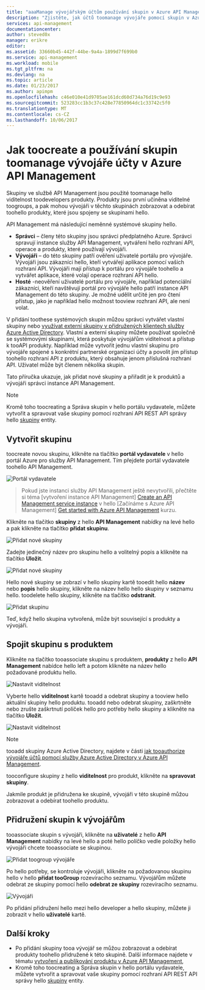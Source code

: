```yaml
---
title: "aaaManage vývojářským účtům používání skupin v Azure API Management | Microsoft Docs"
description: "Zjistěte, jak účtů toomanage vývojáře pomocí skupin v Azure API Management"
services: api-management
documentationcenter: 
author: steved0x
manager: erikre
editor: 
ms.assetid: 33660b45-442f-44be-9a4a-1899d7f699b0
ms.service: api-management
ms.workload: mobile
ms.tgt_pltfrm: na
ms.devlang: na
ms.topic: article
ms.date: 01/23/2017
ms.author: apimpm
ms.openlocfilehash: c46e010e41d9705ae161dcd60d734a76d19c9e93
ms.sourcegitcommit: 523283cc1b3c37c428e77850964dc1c33742c5f0
ms.translationtype: MT
ms.contentlocale: cs-CZ
ms.lasthandoff: 10/06/2017
---
```

# <a name="how-toocreate-and-use-groups-toomanage-developer-accounts-in-azure-api-management"></a>Jak toocreate a používání skupin toomanage vývojáře účty v Azure API Management
Skupiny ve službě API Management jsou použité toomanage hello viditelnost toodevelopers produkty. Produkty jsou první učiněna viditelné toogroups, a pak mohou vývojáři v těchto skupinách zobrazovat a odebírat toohello produkty, které jsou spojeny se skupinami hello. 

API Management má následující neměnné systémové skupiny hello.

* **Správci** – členy této skupiny jsou správci předplatného Azure. Správci spravují instance služby API Management, vytváření hello rozhraní API, operace a produkty, které používají vývojáři.
* **Vývojáři** – do této skupiny patří ověření uživatelé portálu pro vývojáře. Vývojáři jsou zákazníci hello, kteří vytvářejí aplikace pomocí vašich rozhraní API. Vývojáři mají přístup k portálu pro vývojáře toohello a vytvářet aplikace, které volají operace rozhraní API hello.
* **Hosté** -neověření uživatelé portálu pro vývojáře, například potenciální zákazníci, kteří navštěvují portál pro vývojáře hello patří instance API Management do této skupiny. Je možné udělit určité jen pro čtení přístup, jako je například hello možnost tooview rozhraní API, ale není volat.

V přidání toothese systémových skupin můžou správci vytvářet vlastní skupiny nebo [využívat externí skupiny v přidružených klientech služby Azure Active Directory][leverage external groups in associated Azure Active Directory tenants]. Vlastní a externí skupiny můžete používat společně se systémovými skupinami, která poskytuje vývojářům viditelnost a přístup k tooAPI produkty. Například může vytvořit jednu vlastní skupinu pro vývojáře spojené s konkrétní partnerské organizaci účty a povolit jim přístup toohello rozhraní API z produktu, který obsahuje jenom příslušná rozhraní API. Uživatel může být členem několika skupin.

Tato příručka ukazuje, jak přidat nové skupiny a přiřadit je k produktů a vývojáři správci instance API Management.

> [!NOTE]
> Kromě toho toocreating a Správa skupin v hello portálu vydavatele, můžete vytvořit a spravovat vaše skupiny pomocí rozhraní API REST API správy hello [skupiny](https://msdn.microsoft.com/library/azure/dn776329.aspx) entity.
> 
> 

## <a name="create-group"></a>Vytvořit skupinu
toocreate novou skupinu, klikněte na tlačítko **portál vydavatele** v hello portál Azure pro služby API Management. Tím přejdete portál vydavatele toohello API Management.

![Portál vydavatele][api-management-management-console]

> Pokud jste instanci služby API Management ještě nevytvořili, přečtěte si téma [vytvoření instance API Management] [ Create an API Management service instance] v hello [Začínáme s Azure API Management] [ Get started with Azure API Management] kurzu.
> 
> 

Klikněte na tlačítko **skupiny** z hello **API Management** nabídky na levé hello a pak klikněte na tlačítko **přidat skupinu**.

![Přidat nové skupiny][api-management-add-group]

Zadejte jedinečný název pro skupinu hello a volitelný popis a klikněte na tlačítko **Uložit**.

![Přidat nové skupiny][api-management-add-group-window]

Hello nové skupiny se zobrazí v hello skupiny kartě tooedit hello **název** nebo **popis** hello skupiny, klikněte na název hello hello skupiny v seznamu hello. toodelete hello skupiny, klikněte na tlačítko **odstranit**.

![Přidat skupinu][api-management-new-group]

Teď, když hello skupina vytvořená, může být související s produkty a vývojáři.

## <a name="associate-group-product"></a>Spojit skupinu s produktem
Klikněte na tlačítko tooassociate skupinu s produktem, **produkty** z hello **API Management** nabídce hello left a potom klikněte na název hello požadované produktu hello.

![Nastavit viditelnost][api-management-add-group-to-product]

Vyberte hello **viditelnost** kartě tooadd a odebrat skupiny a tooview hello aktuální skupiny hello produktu. tooadd nebo odebrat skupiny, zaškrtněte nebo zrušte zaškrtnutí políček hello pro potřeby hello skupiny a klikněte na tlačítko **Uložit**.

![Nastavit viditelnost][api-management-add-group-to-product-visibility]

> [!NOTE]
> tooadd skupiny Azure Active Directory, najdete v části [jak tooauthorize vývojáře účtů pomocí služby Azure Active Directory v Azure API Management](api-management-howto-aad.md).
> 
> tooconfigure skupiny z hello **viditelnost** pro produkt, klikněte na **spravovat skupiny**.
> 
> 

Jakmile produkt je přidružena ke skupině, vývojáři v této skupině můžou zobrazovat a odebírat toohello produktu.

## <a name="associate-group-developer"></a>Přidružení skupin k vývojářům
tooassociate skupin s vývojáři, klikněte na **uživatelé** z hello **API Management** nabídky na levé hello a poté hello políčko vedle položky hello vývojáři chcete tooassociate se skupinou.

![Přidat toogroup vývojáře][api-management-add-group-to-developer]

Po hello potřeby, se kontroluje vývojáři, klikněte na požadovanou skupinu hello v hello **přidat tooGroup** rozevíracího seznamu. Vývojářům můžete odebrat ze skupiny pomocí hello **odebrat ze skupiny** rozevíracího seznamu. 

![Vývojáři][api-management-add-group-to-developer-saved]

Po přidání přidružení hello mezi hello developer a hello skupiny, můžete ji zobrazit v hello **uživatelé** kartě.

## <a name="next-steps"></a>Další kroky
* Po přidání skupiny tooa vývojář se můžou zobrazovat a odebírat produkty toohello přidružené k této skupině. Další informace najdete v tématu [vytvoření a publikování produktu v Azure API Management][How create and publish a product in Azure API Management],
* Kromě toho toocreating a Správa skupin v hello portálu vydavatele, můžete vytvořit a spravovat vaše skupiny pomocí rozhraní API REST API správy hello [skupiny](https://msdn.microsoft.com/library/azure/dn776329.aspx) entity.

[api-management-management-console]: ./media/api-management-howto-create-groups/api-management-management-console.png
[api-management-add-group]: ./media/api-management-howto-create-groups/api-management-add-group.png
[api-management-add-group-window]: ./media/api-management-howto-create-groups/api-management-add-group-window.png
[api-management-new-group]: ./media/api-management-howto-create-groups/api-management-new-group.png
[api-management-add-group-to-product]: ./media/api-management-howto-create-groups/api-management-add-group-to-product.png
[api-management-add-group-to-product-visibility]: ./media/api-management-howto-create-groups/api-management-add-group-to-product-visibility.png
[api-management-add-group-to-developer]: ./media/api-management-howto-create-groups/api-management-add-group-to-developer.png
[api-management-add-group-to-developer-saved]: ./media/api-management-howto-create-groups/api-management-add-group-to-developer-saved.png

[api-management-]: ./media/api-management-howto-create-groups/api-management-.png

[Create a group]: #create-group
[Associate a group with a product]: #associate-group-product
[Associate groups with developers]: #associate-group-developer
[Next steps]: #next-steps

[How create and publish a product in Azure API Management]: api-management-howto-add-products.md

[Get started with Azure API Management]: api-management-get-started.md
[Create an API Management service instance]: api-management-get-started.md#create-service-instance
[leverage external groups in associated Azure Active Directory tenants]: api-management-howto-aad.md#how-to-add-an-external-azure-active-directory-group
